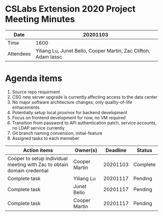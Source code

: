 # CSLabs Extension 2020 Project Meeting Minutes

| Date | 20201103 |
| --- | --- |
| Time | 1600 |
| Attendees | Yiliang Lu, Junet Bello, Cooper Martin, Zac Clifton, Adam Iassc|


# Agenda items

1. Source repo requirment
2. CSG new server upgrade is currently affecting access to the data center
3. No major software architecture changes; only quality-of-life enhacements. 
4. Potentially setup local proxmox for backend development 
5. Focus on frontend development for now, no VM required 
6. Transition from password to API authentication patch, service accounts, no LDAP service currently 
7. Git branch naming convension, initial-feature
8. Assigned tasks to each memeber


|Action items|Owner(s)|Deadline|Status|
| --- | --- | --- | --- |
| Cooper to setup individual meeting with Zac to obtain domain credential | Cooper Martin | 20201103 |Complete |
| Complete task |Yiliang Lu |20201117 |Pending |
| Complete task |Junet Bello |20201117 |Pending |
| Complete task |Cooper Martin |20201117 |Pending |